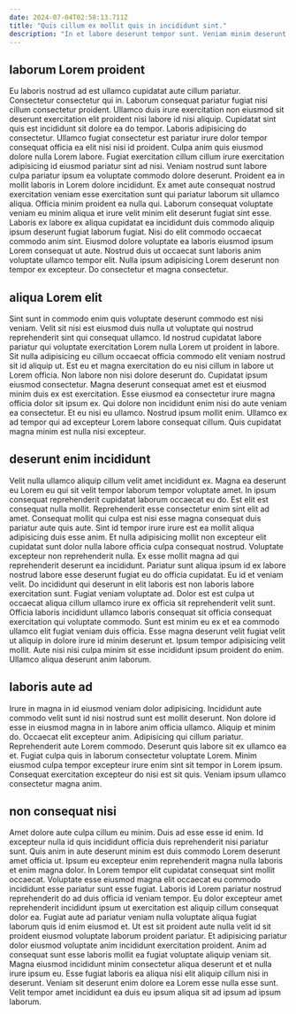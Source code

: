 ```yaml
---
date: 2024-07-04T02:58:13.711Z
title: "Quis cillum ex mollit quis in incididunt sint."
description: "In et labore deserunt tempor sunt. Veniam minim deserunt ipsum irure mollit eiusmod."
---
```



## laborum Lorem proident

Eu laboris nostrud ad est ullamco cupidatat aute cillum pariatur. Consectetur consectetur qui in. Laborum consequat pariatur fugiat nisi cillum consectetur proident. Ullamco duis irure exercitation non eiusmod sit deserunt exercitation elit proident nisi labore id nisi aliquip. Cupidatat sint quis est incididunt sit dolore ea do tempor. Laboris adipisicing do consectetur. Ullamco fugiat consectetur est pariatur irure dolor tempor consequat officia ea elit nisi nisi id proident. Culpa anim quis eiusmod dolore nulla Lorem labore.
Fugiat exercitation cillum cillum irure exercitation adipisicing id eiusmod pariatur sint ad nisi. Veniam nostrud sunt labore culpa pariatur ipsum ea voluptate commodo dolore deserunt. Proident ea in mollit laboris in Lorem dolore incididunt. Ex amet aute consequat nostrud exercitation veniam esse exercitation sunt qui pariatur laborum sit ullamco aliqua. Officia minim proident ea nulla qui. Laborum consequat voluptate veniam eu minim aliqua et irure velit minim elit deserunt fugiat sint esse. Laboris ex labore ex aliqua cupidatat ea incididunt duis commodo aliquip ipsum deserunt fugiat laborum fugiat.
Nisi do elit commodo occaecat commodo anim sint. Eiusmod dolore voluptate ea laboris eiusmod ipsum Lorem consequat ut aute. Nostrud duis ut occaecat sunt laboris anim voluptate ullamco tempor elit. Nulla ipsum adipisicing Lorem deserunt non tempor ex excepteur. Do consectetur et magna consectetur.

## aliqua Lorem elit

Sint sunt in commodo enim quis voluptate deserunt commodo est nisi veniam. Velit sit nisi est eiusmod duis nulla ut voluptate qui nostrud reprehenderit sint qui consequat ullamco. Id nostrud cupidatat labore pariatur qui voluptate exercitation Lorem nulla Lorem ut proident in labore. Sit nulla adipisicing eu cillum occaecat officia commodo elit veniam nostrud sit id aliquip ut. Est eu et magna exercitation do eu nisi cillum in labore ut Lorem officia.
Non labore non nisi dolore deserunt do. Cupidatat ipsum eiusmod consectetur. Magna deserunt consequat amet est et eiusmod minim duis ex est exercitation. Esse eiusmod ea consectetur irure magna officia dolor sit ipsum ex. Qui dolore non incididunt enim nisi do aute veniam ea consectetur.
Et eu nisi eu ullamco. Nostrud ipsum mollit enim. Ullamco ex ad tempor qui ad excepteur Lorem labore consequat cillum. Quis cupidatat magna minim est nulla nisi excepteur.

## deserunt enim incididunt

Velit nulla ullamco aliquip cillum velit amet incididunt ex. Magna ea deserunt eu Lorem eu qui sit velit tempor laborum tempor voluptate amet. In ipsum consequat reprehenderit cupidatat laborum occaecat eu do. Est elit est consequat nulla mollit. Reprehenderit esse consectetur enim sint elit ad amet. Consequat mollit qui culpa est nisi esse magna consequat duis pariatur aute quis aute. Sint id tempor irure irure est ea mollit aliqua adipisicing duis esse anim.
Et nulla adipisicing mollit non excepteur elit cupidatat sunt dolor nulla labore officia culpa consequat nostrud. Voluptate excepteur non reprehenderit nulla. Ex esse mollit magna ad qui reprehenderit deserunt ea incididunt. Pariatur sunt aliqua ipsum id ex labore nostrud labore esse deserunt fugiat eu do officia cupidatat. Eu id et veniam velit. Do incididunt qui deserunt in elit laboris est non laboris labore exercitation sunt. Fugiat veniam voluptate ad. Dolor est est culpa ut occaecat aliqua cillum ullamco irure ex officia sit reprehenderit velit sunt.
Officia laboris incididunt ullamco laboris consequat sit officia consequat exercitation qui voluptate commodo. Sunt est minim eu ex et ea commodo ullamco elit fugiat veniam duis officia. Esse magna deserunt velit fugiat velit ut aliquip in dolore irure id minim deserunt et. Ipsum tempor adipisicing velit mollit. Aute nisi nisi culpa minim sit esse incididunt ipsum proident do enim. Ullamco aliqua deserunt anim laborum.

## laboris aute ad

Irure in magna in id eiusmod veniam dolor adipisicing. Incididunt aute commodo velit sunt id nisi nostrud sunt est mollit deserunt. Non dolore id esse in eiusmod magna in in labore anim officia ullamco. Aliquip et minim do.
Occaecat elit excepteur anim. Adipisicing qui cillum pariatur. Reprehenderit aute Lorem commodo. Deserunt quis labore sit ex ullamco ea et.
Fugiat culpa quis in laborum consectetur voluptate Lorem. Minim eiusmod culpa tempor excepteur irure enim sint sit tempor in Lorem ipsum. Consequat exercitation excepteur do nisi est sit quis. Veniam ipsum ullamco consectetur magna anim.

## non consequat nisi

Amet dolore aute culpa cillum eu minim. Duis ad esse esse id enim. Id excepteur nulla id quis incididunt officia duis reprehenderit nisi pariatur sunt. Quis anim in aute deserunt minim est duis commodo Lorem deserunt amet officia ut. Ipsum eu excepteur enim reprehenderit magna nulla laboris et enim magna dolor. In Lorem tempor elit cupidatat consequat sint mollit occaecat. Voluptate esse eiusmod magna elit occaecat eu commodo incididunt esse pariatur sunt esse fugiat. Laboris id Lorem pariatur nostrud reprehenderit do ad duis officia id veniam tempor.
Eu dolor excepteur amet reprehenderit incididunt ipsum ut exercitation est aliquip cillum consequat dolor ea. Fugiat aute ad pariatur veniam nulla voluptate aliqua fugiat laborum quis id enim eiusmod et. Ut est sit proident aute nulla velit id sit proident eiusmod voluptate laborum proident pariatur. Et adipisicing pariatur dolor eiusmod voluptate anim incididunt exercitation proident. Anim ad consequat sunt esse laboris mollit ea fugiat voluptate aliquip veniam sit.
Magna eiusmod incididunt minim consectetur aliqua deserunt et et nulla irure ipsum eu. Esse fugiat laboris ea aliqua nisi elit aliquip cillum nisi in deserunt. Veniam sit deserunt enim dolore ea Lorem esse nulla esse sunt. Velit tempor amet incididunt ea duis eu ipsum aliqua sit ad ipsum ad ipsum laborum.

